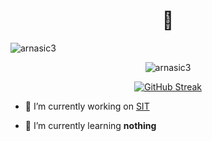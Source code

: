 <h1 align="center">👋</h1>

<p align="left"> 
  <img src="https://komarev.com/ghpvc/?username=arnasic3&label=Profile%20views&color=0e75b6&style=flat" alt="arnasic3" /> 
</p>

<p align="center">
  <img src="https://github-readme-stats.vercel.app/api/top-langs?username=arnasic3&show_icons=true&locale=en&layout=compact" alt="arnasic3" />
</p>

<p align="center">
  <a href="https://git.io/streak-stats">
    <img src="https://github-readme-streak-stats-lemon-theta.vercel.app?user=ArnasIc3&theme=github-dark&border_radius=24&background=000000&border=FFFFFF&stroke=EBEBEB&ring=EBEBEB&fire=EBEBEB&currStreakNum=EBEBEB&sideNums=EBEBEB&currStreakLabel=EBEBEB&sideLabels=EBEBEB&dates=EBEBEB&excludeDaysLabel=000000" alt="GitHub Streak" />
  </a>
</p>

- 🔭 I’m currently working on [SIT](https://github.com/nojusta/sit-app)

- 🌱 I’m currently learning **nothing**
